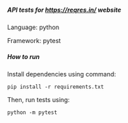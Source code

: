 ##### API tests for https://reqres.in/ website

Language: python

Framework: pytest

##### How to run
Install dependencies using command:

```pip install -r requirements.txt```

Then, run tests using:

```python -m pytest```
